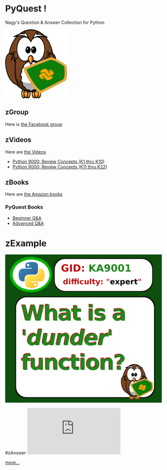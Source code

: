 # PyQuest !
Nagy's Question &amp; Answer Collection for Python

![Pyquest Logo](PyQuest_Logo.png)

## zGroup
Here is [the Facebook group](https://www.facebook.com/PythonVideo/)

## zVideos
Here are [the Videos](https://soft9000.com)
- [Python 9000: Review Concepts (K1 thru K10)](https://www.udemy.com/course/python-interview-questions/?referralCode=6B199764132B575C503C)
- [Python 9000: Review Concepts (K11 thru K22)](https://www.udemy.com/course/nagys-python-review-k11-k22/?referralCode=2280C848244C9714E1E2)

## zBooks
Here are [the Amazon books](https://www.amazon.com/Randall-Nagy/e/B08ZJLH1VN/ref=aufs_dp_fta_dsk)

### PyQuest Books
- [Beginner Q&A](https://www.amazon.com/dp/B08P7JYG1R)
- [Advanced Q&A](https://www.amazon.com/dp/B08NYZ99PS)


# zExample
![Sample Question](https://github.com/Python3-Training/PyQuest/blob/main/QuestJSOB/Images/2020_10_08_KA9001.png)

#zAnswer
![Sample Answer](https://github.com/Python3-Training/PyQuest/blob/main/QuestJSOB/KASeries/KA9000/KA9001.pdf)

[more...](https://github.com/Python3-Training/PyQuest/tree/main/QuestJSOB/KASeries/KA9000)
